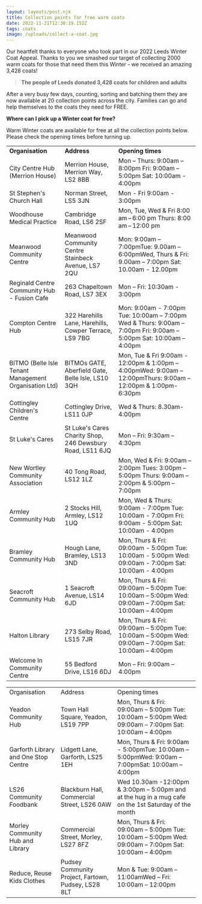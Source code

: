 ```yaml
---
layout: layouts/post.njk
title: Collection points for free warm coats
date: 2022-11-21T12:38:19.152Z
tags: coats
image: /uploads/collect-a-coat.jpg
---
```

Our heartfelt thanks to everyone who took part in our 2022 Leeds Winter Coat Appeal.  Thanks to you we smashed our target of collecting 2000 warm coats for those that need them this Winter - we received an amazing 3,428 coats!   

> **The people of Leeds donated 3,428 coats for children and adults**

After a very busy few days, counting, sorting and batching them they are now available at 20 collection points across the city.   Families can go and help themselves to the coats they need for FREE. 

**Where can I pick up a Winter coat for free?**

Warm Winter coats are available for free at all the collection points below.  Please check the opening times before turning up.  

<!--StartFragment-->

|                                                       |                                                           |                                                                                                                    |
| ----------------------------------------------------- | --------------------------------------------------------- | ------------------------------------------------------------------------------------------------------------------ |
| **Organisation**                                      | **Address**                                               | **Opening times**                                                                                                  |
| City Centre Hub (Merrion House)                       | Merrion House, Merrion Way, LS2 8BB                       | Mon – Thurs: 9:00am – 8:00pm Fri: 9:00am – 5:00pm Sat: 10:00am - 4:00pm                                            |
| St Stephen's Church Hall                              | Norman Street, LS5 3JN                                    | Mon - Fri 9:00am - 3:00pm                                                                                          |
| Woodhouse Medical Practice                            | Cambridge Road, LS6 2SF                                   | Mon, Tue, Wed & Fri 8:00 am – 6:00 pm Thurs: 8:00 am – 12:00 pm                                                    |
| Meanwood Community Centre                             | Meanwood Community Centre Stainbeck Avenue, LS7 2QU       | Mon: 9:00am – 7:00pmTue: 9.00am – 6:00pmWed, Thurs & Fri: 9.00am – 7:00pm Sat: 10.00am - 12.00pm                   |
| Reginald Centre Community Hub - Fusion Cafe           | 263 Chapeltown Road, LS7 3EX                              | Mon – Fri: 10:30am - 3:00pm                                                                                        |
| Compton Centre Hub                                    | 322 Harehills Lane, Harehills, Cowper Terrace, LS9 7BG    | Mon: 9:00am - 7:00pm Tue: 10:00am – 7:00pm Wed & Thurs: 9:00am – 7:00pm Fri: 9:00am – 5:00pm Sat: 10:00am – 4:00pm |
| BITMO (Belle Isle Tenant Management Organisation Ltd) | BITMOs GATE, Aberfield Gate, Belle Isle, LS10 3QH         | Mon, Tue & Fri 9:00am - 12:00pm & 1:00pm – 4:00pmWed: 9:00am – 12:00pmThurs: 9:00am – 12:00pm & 1:00pm-6:30pm      |
| Cottingley Children's Centre                          | Cottingley Drive, LS11 0JP                                | Wed & Thurs: 8.30am-4:00pm                                                                                         |
| St Luke's Cares                                       | St Luke's Cares Charity Shop, 246 Dewsbury Road, LS11 6JQ | Mon – Fri: 9:30am – 4:30pm                                                                                         |
| New Wortley Community Association                     | 40 Tong Road, LS12 1LZ                                    | Mon, Wed & Fri: 9:00am – 2:00pm Tues: 3:00pm – 5:00pm Thurs: 9:00am – 2:00pm & 5:00pm – 7:00pm                     |
| Armley Community Hub                                  | 2 Stocks Hill, Armley, LS12 1UQ                           | Mon, Wed & Thurs: 9:00am - 7:00pm Tue: 10:00am - 7:00pm Fri: 9:00am - 5:00pm Sat: 10:00am - 4:00pm                 |
| Bramley Community Hub                                 | Hough Lane, Bramley, LS13 3ND                             | Mon, Thurs & Fri: 09:00am - 5:00pm Tue: 10:00am - 5:00pm Wed: 09:00am - 7:00pm Sat: 10:00am - 4:00pm               |
| Seacroft Community Hub                                | 1 Seacroft Avenue, LS14 6JD                               | Mon, Thurs & Fri: 09:00am – 5:00pm Tue: 10:00am – 5:00pm Wed: 09:00am – 7:00pm Sat: 10:00am – 4:00pm               |
| Halton Library                                        | 273 Selby Road, LS15 7JR                                  | Mon, Thurs & Fri: 09:00am – 5:00pm Tue: 10:00am – 5:00pm Wed: 09:00am – 7:00pm Sat: 10:00am – 4:00pm               |
| Welcome In Community Centre                           | 55 Bedford Drive, LS16 6DJ                                | Mon – Fri: 9:00am – 4:00pm                                                                                         |

|                                      |                                                     |                                                                                                      |
| ------------------------------------ | --------------------------------------------------- | ---------------------------------------------------------------------------------------------------- |
| Organisation                         | Address                                             | Opening times                                                                                        |
| Yeadon Community Hub                 | Town Hall Square, Yeadon, LS19 7PP                  | Mon, Thurs & Fri: 09:00am – 5:00pm Tue: 10:00am – 5:00pm Wed: 09:00am – 7:00pm Sat: 10:00am – 4:00pm |
| Garforth Library and One Stop Centre | Lidgett Lane, Garforth, LS25 1EH                    | Mon, Thurs & Fri: 9:00am - 5:00pmTue: 10:00am – 5:00pmWed: 9:00am – 7:00pmSat: 10:00am – 4:00pm      |
| LS26 Community Foodbank              | Blackburn Hall, Commercial Street, LS26 0AW         | Wed 10.30am -12:00pm & 3:00pm – 5:00pm and at the hug in a mug cafe on the 1st Saturday of the month |
| Morley Community Hub and Library     | Commercial Street, Morley, LS27 8FZ                 | Mon, Thurs & Fri: 09:00am – 5:00pm Tue: 10:00am – 5:00pm Wed: 09:00am – 7:00pm Sat: 10:00am – 4:00pm |
| Reduce, Reuse Kids Clothes           | Pudsey Community Project, Fartown, Pudsey, LS28 8LT | Mon & Tue: 9:00am – 11:00amWed – Fri: 10:00am – 12:00pm                                              |

<!--EndFragment-->